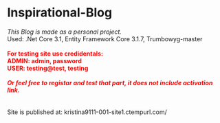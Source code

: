<h1>Inspirational-Blog</h1>
<i>This Blog is made as a personal project.</i> <br/>
Used: .Net Core 3.1, Entity Framework Core 3.1.7, Trumbowyg-master <br/><br/>

<div style='color: red; font-weight:bold'>
  For testing site use credidentals: <br/>
  ADMIN: admin, password <br/>
  USER: testing@test, testing <br><br/>
  <i>Or feel free to registar and test that part, it does not include activation link.</i>
</div> <br/><br/>
Site is published at: kristina9111-001-site1.ctempurl.com/
